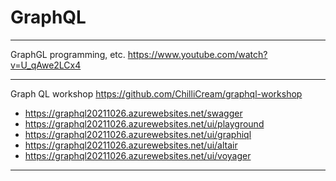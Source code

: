 # GraphQL


---

GraphGL programming, etc.
https://www.youtube.com/watch?v=U_qAwe2LCx4

---

Graph QL workshop
https://github.com/ChilliCream/graphql-workshop

- https://graphql20211026.azurewebsites.net/swagger
- https://graphql20211026.azurewebsites.net/ui/playground
- https://graphql20211026.azurewebsites.net/ui/graphiql
- https://graphql20211026.azurewebsites.net/ui/altair
- https://graphql20211026.azurewebsites.net/ui/voyager

---